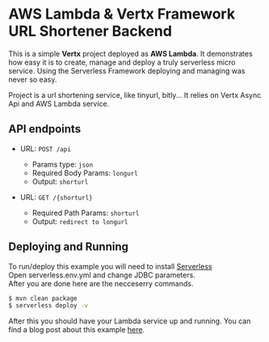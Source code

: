 # AWS Lambda & Vertx Framework URL Shortener Backend

This is a simple **Vertx** project deployed as **AWS Lambda**. It demonstrates how easy it is to create, manage and deploy a truly serverless micro service. Using the Serverless Framework deploying and managing was never so easy.

Project is a url shortening service, like tinyurl, bitly... It relies on Vertx Async Api and AWS Lambda service.

## API endpoints
- URL: `POST /api`
  - Params type: `json`
  - Required Body Params: `longurl`
  - Output: `shorturl`

- URL: `GET /{shorturl}`
  - Required Path Params: `shorturl`
  - Output: `redirect to longurl`

## Deploying and Running
To run/deploy this example you will need to install [Serverless](https://serverless.com)  
Open serverless.env.yml and change JDBC parameters.  
After you are done here are the necceserry commands.
```sh
$ mvn clean package
$ serverless deploy -v
```
After this you should have your Lambda service up and running.
You can find a blog post about this example [here](http://lazarbulic.com/blog/?p=154&preview=true).


